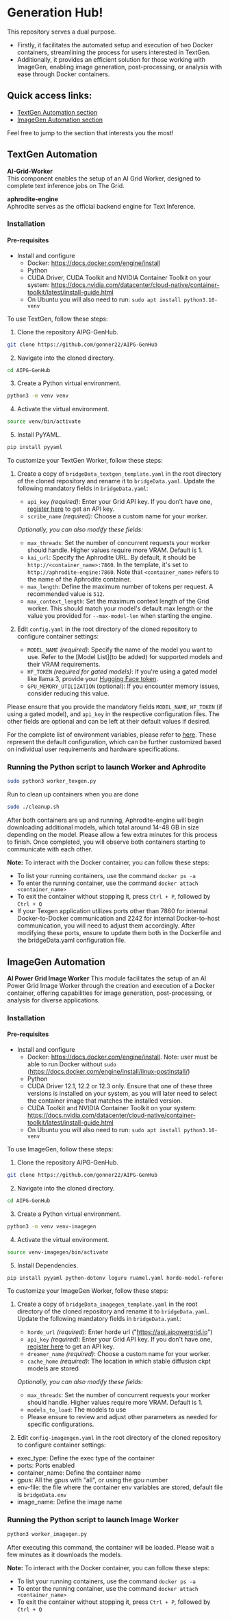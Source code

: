 # Generation Hub!
This repository serves a dual purpose. 
- Firstly, it facilitates the automated setup and execution of two Docker containers, streamlining the process for users interested in TextGen. 
- Additionally, it provides an efficient solution for those working with ImageGen, enabling image generation, post-processing, or analysis with ease through Docker containers.

## Quick access links:

- [TextGen Automation section](#textgen-automation)
- [ImageGen Automation section](#imagegen-automation)
  
Feel free to jump to the section that interests you the most!

## TextGen Automation
**AI-Grid-Worker**  
This component enables the setup of an AI Grid Worker, designed to complete text inference jobs on The Grid.

**aphrodite-engine**  
Aphrodite serves as the official backend engine for Text Inference.

### Installation
#### Pre-requisites
- Install and configure 
  - Docker: https://docs.docker.com/engine/install
  - Python 
  - CUDA Driver, CUDA Toolkit and NVIDIA Container Toolkit on your system: https://docs.nvidia.com/datacenter/cloud-native/container-toolkit/latest/install-guide.html
  - On Ubuntu you will also need to run: ```sudo apt install python3.10-venv```

To use TextGen, follow these steps:
1. Clone the repository AIPG-GenHub.
```bash 
git clone https://github.com/gonner22/AIPG-GenHub
```
2. Navigate into the cloned directory.
```bash
cd AIPG-GenHub
```
3. Create a Python virtual environment.
```bash
python3 -m venv venv
```
4. Activate the virtual environment.
```bash
source venv/bin/activate
```
5. Install PyYAML.
```bash
pip install pyyaml
```

To customize your TextGen Worker, follow these steps:

1. Create a copy of `bridgeData_textgen_template.yaml` in the root directory of the cloned repository and rename it to `bridgeData.yaml`. Update the following mandatory fields in `bridgeData.yaml`:
   - `api_key` _(required)_: Enter your Grid API key. If you don't have one, [register here](https://api.aipowergrid.io/register) to get an API key.
   - `scribe_name` _(required)_: Choose a custom name for your worker.

   _Optionally, you can also modify these fields:_
   - `max_threads`: Set the number of concurrent requests your worker should handle. Higher values require more VRAM. Default is 1.
   - `kai_url`: Specify the Aphrodite URL. By default, it should be `http://<container_name>:7860`. In the template, it's set to `http://aphrodite-engine:7860`. Note that `<container_name>` refers to the name of the Aphrodite container.
   - `max_length`: Define the maximum number of tokens per request. A recommended value is `512`. 
   - `max_context_length`: Set the maximum context length of the Grid worker. This should match your model's default max length or the value you provided for `--max-model-len` when starting the engine.

2. Edit `config.yaml` in the root directory of the cloned repository to configure container settings:
   - `MODEL_NAME` _(required)_: Specify the name of the model you want to use. Refer to the [Model List](to be added) for supported models and their VRAM requirements.
   - `HF_TOKEN` _(required for gated models)_: If you're using a gated model like llama 3, provide your [Hugging Face token](https://huggingface.co/settings/tokens).
   - `GPU_MEMORY_UTILIZATION` (optional): If you encounter memory issues, consider reducing this value.

Please ensure that you provide the mandatory fields `MODEL_NAME`, `HF_TOKEN` (if using a gated model), and `api_key` in the respective configuration files. The other fields are optional and can be left at their default values if desired.

For the complete list of environment variables, please refer to [here](https://github.com/PygmalionAI/aphrodite-engine/blob/main/docker/.env). These represent the default configuration, which can be further customized based on individual user requirements and hardware specifications.

### Running the Python script to launch Worker and Aphrodite
```bash
sudo python3 worker_texgen.py
```
Run to clean up containers when you are done
```bash
sudo ./cleanup.sh
```
After both containers are up and running, Aphrodite-engine will begin downloading additional models, which total around 14-48 GB in size depending on the model. Please allow a few extra minutes for this process to finish. Once completed, you will observe both containers starting to communicate with each other.

**Note:** To interact with the Docker container, you can follow these steps:
- To list your running containers, use the command `docker ps -a`
- To enter the running container, use the command `docker attach <container_name>`
- To exit the container without stopping it, press `Ctrl + P`, followed by `Ctrl + Q`
- If your Texgen application utilizes ports other than 7860 for internal Docker-to-Docker communication and 2242 for internal Docker-to-host communication, you will need to adjust them accordingly. After modifying these ports, ensure to update them both in the Dockerfile and the bridgeData.yaml configuration file.

## ImageGen Automation
**AI Power Grid Image Worker**
This module facilitates the setup of an AI Power Grid Image Worker through the creation and execution of a Docker container, offering capabilities for image generation, post-processing, or analysis for diverse applications.

### Installation
#### Pre-requisites
- Install and configure
  - Docker: https://docs.docker.com/engine/install. Note: user must be able to run Docker without `sudo` (https://docs.docker.com/engine/install/linux-postinstall/)
  - Python
  - CUDA Driver 12.1, 12.2 or 12.3 only. Ensure that one of these three versions is installed on your system, as you will later need to select the container image that matches the installed version.
  - CUDA Toolkit and NVIDIA Container Toolkit on your system: https://docs.nvidia.com/datacenter/cloud-native/container-toolkit/latest/install-guide.html
  - On Ubuntu you will also need to run: ```sudo apt install python3.10-venv```

To use ImageGen, follow these steps:
1. Clone the repository AIPG-GenHub.
```bash 
git clone https://github.com/gonner22/AIPG-GenHub
```
2. Navigate into the cloned directory.
```bash
cd AIPG-GenHub
```
3. Create a Python virtual environment.
```bash
python3 -m venv venv-imagegen
```
4. Activate the virtual environment.
```bash
source venv-imagegen/bin/activate
```
5. Install Dependencies.
```bash
pip install pyyaml python-dotenv loguru ruamel.yaml horde-model-reference horde-sdk
```

To customize your ImageGen Worker, follow these steps:

1. Create a copy of `bridgeData_imagegen_template.yaml` in the root directory of the cloned repository and rename it to `bridgeData.yaml`. Update the following mandatory fields in `bridgeData.yaml`:
   - `horde_url` _(required)_: Enter horde url ("https://api.aipowergrid.io")
   - `api_key` _(required)_: Enter your Grid API key. If you don't have one, [register here](https://api.aipowergrid.io/register) to get an API key.
   - `dreamer_name` _(required)_: Choose a custom name for your worker.
   - `cache_home` _(required)_: The location in which stable diffusion ckpt models are stored

   _Optionally, you can also modify these fields:_
   - `max_threads`: Set the number of concurrent requests your worker should handle. Higher values require more VRAM. Default is 1.
   - `models_to_load`: The models to use
   - Please ensure to review and adjust other parameters as needed for specific configurations.

2. Edit `config-imagengen.yaml` in the root directory of the cloned repository to configure container settings:
  - exec_type: Define the exec type of the container
  - ports: Ports enabled
  - container_name: Define the container name
  - gpus: All the gpus with "all", or using the gpu number
  - env-file: the file where the container env variables are stored, default file is `bridgeData.env`
  - image_name: Define the image name

### Running the Python script to launch Image Worker
```bash
python3 worker_imagegen.py
```

After executing this command, the container will be loaded. Please wait a few minutes as it downloads the models.

**Note:** To interact with the Docker container, you can follow these steps:
- To list your running containers, use the command `docker ps -a`
- To enter the running container, use the command `docker attach <container_name>`
- To exit the container without stopping it, press `Ctrl + P`, followed by `Ctrl + Q`
